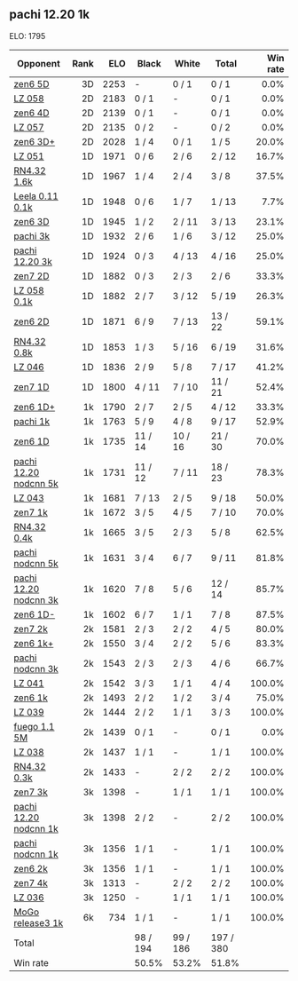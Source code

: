 ## pachi 12.20 1k ##

ELO: 1795

Opponent | Rank | ELO | Black | White | Total | Win rate
---------|-----:|----:|-------|-------|-------|-------:
[zen6 5D](zen6%205D.md) | 3D | 2253 | - | 0 / 1 | 0 / 1 | 0.0%
[LZ 058](LZ%20058.md) | 2D | 2183 | 0 / 1 | - | 0 / 1 | 0.0%
[zen6 4D](zen6%204D.md) | 2D | 2139 | 0 / 1 | - | 0 / 1 | 0.0%
[LZ 057](LZ%20057.md) | 2D | 2135 | 0 / 2 | - | 0 / 2 | 0.0%
[zen6 3D+](zen6%203D+.md) | 2D | 2028 | 1 / 4 | 0 / 1 | 1 / 5 | 20.0%
[LZ 051](LZ%20051.md) | 1D | 1971 | 0 / 6 | 2 / 6 | 2 / 12 | 16.7%
[RN4.32 1.6k](RN4.32%201.6k.md) | 1D | 1967 | 1 / 4 | 2 / 4 | 3 / 8 | 37.5%
[Leela 0.11 0.1k](Leela%200.11%200.1k.md) | 1D | 1948 | 0 / 6 | 1 / 7 | 1 / 13 | 7.7%
[zen6 3D](zen6%203D.md) | 1D | 1945 | 1 / 2 | 2 / 11 | 3 / 13 | 23.1%
[pachi 3k](pachi%203k.md) | 1D | 1932 | 2 / 6 | 1 / 6 | 3 / 12 | 25.0%
[pachi 12.20 3k](pachi%2012.20%203k.md) | 1D | 1924 | 0 / 3 | 4 / 13 | 4 / 16 | 25.0%
[zen7 2D](zen7%202D.md) | 1D | 1882 | 0 / 3 | 2 / 3 | 2 / 6 | 33.3%
[LZ 058 0.1k](LZ%20058%200.1k.md) | 1D | 1882 | 2 / 7 | 3 / 12 | 5 / 19 | 26.3%
[zen6 2D](zen6%202D.md) | 1D | 1871 | 6 / 9 | 7 / 13 | 13 / 22 | 59.1%
[RN4.32 0.8k](RN4.32%200.8k.md) | 1D | 1853 | 1 / 3 | 5 / 16 | 6 / 19 | 31.6%
[LZ 046](LZ%20046.md) | 1D | 1836 | 2 / 9 | 5 / 8 | 7 / 17 | 41.2%
[zen7 1D](zen7%201D.md) | 1D | 1800 | 4 / 11 | 7 / 10 | 11 / 21 | 52.4%
[zen6 1D+](zen6%201D+.md) | 1k | 1790 | 2 / 7 | 2 / 5 | 4 / 12 | 33.3%
[pachi 1k](pachi%201k.md) | 1k | 1763 | 5 / 9 | 4 / 8 | 9 / 17 | 52.9%
[zen6 1D](zen6%201D.md) | 1k | 1735 | 11 / 14 | 10 / 16 | 21 / 30 | 70.0%
[pachi 12.20 nodcnn 5k](pachi%2012.20%20nodcnn%205k.md) | 1k | 1731 | 11 / 12 | 7 / 11 | 18 / 23 | 78.3%
[LZ 043](LZ%20043.md) | 1k | 1681 | 7 / 13 | 2 / 5 | 9 / 18 | 50.0%
[zen7 1k](zen7%201k.md) | 1k | 1672 | 3 / 5 | 4 / 5 | 7 / 10 | 70.0%
[RN4.32 0.4k](RN4.32%200.4k.md) | 1k | 1665 | 3 / 5 | 2 / 3 | 5 / 8 | 62.5%
[pachi nodcnn 5k](pachi%20nodcnn%205k.md) | 1k | 1631 | 3 / 4 | 6 / 7 | 9 / 11 | 81.8%
[pachi 12.20 nodcnn 3k](pachi%2012.20%20nodcnn%203k.md) | 1k | 1620 | 7 / 8 | 5 / 6 | 12 / 14 | 85.7%
[zen6 1D-](zen6%201D-.md) | 1k | 1602 | 6 / 7 | 1 / 1 | 7 / 8 | 87.5%
[zen7 2k](zen7%202k.md) | 2k | 1581 | 2 / 3 | 2 / 2 | 4 / 5 | 80.0%
[zen6 1k+](zen6%201k+.md) | 2k | 1550 | 3 / 4 | 2 / 2 | 5 / 6 | 83.3%
[pachi nodcnn 3k](pachi%20nodcnn%203k.md) | 2k | 1543 | 2 / 3 | 2 / 3 | 4 / 6 | 66.7%
[LZ 041](LZ%20041.md) | 2k | 1542 | 3 / 3 | 1 / 1 | 4 / 4 | 100.0%
[zen6 1k](zen6%201k.md) | 2k | 1493 | 2 / 2 | 1 / 2 | 3 / 4 | 75.0%
[LZ 039](LZ%20039.md) | 2k | 1444 | 2 / 2 | 1 / 1 | 3 / 3 | 100.0%
[fuego 1.1 5M](fuego%201.1%205M.md) | 2k | 1439 | 0 / 1 | - | 0 / 1 | 0.0%
[LZ 038](LZ%20038.md) | 2k | 1437 | 1 / 1 | - | 1 / 1 | 100.0%
[RN4.32 0.3k](RN4.32%200.3k.md) | 2k | 1433 | - | 2 / 2 | 2 / 2 | 100.0%
[zen7 3k](zen7%203k.md) | 3k | 1398 | - | 1 / 1 | 1 / 1 | 100.0%
[pachi 12.20 nodcnn 1k](pachi%2012.20%20nodcnn%201k.md) | 3k | 1398 | 2 / 2 | - | 2 / 2 | 100.0%
[pachi nodcnn 1k](pachi%20nodcnn%201k.md) | 3k | 1356 | 1 / 1 | - | 1 / 1 | 100.0%
[zen6 2k](zen6%202k.md) | 3k | 1356 | 1 / 1 | - | 1 / 1 | 100.0%
[zen7 4k](zen7%204k.md) | 3k | 1313 | - | 2 / 2 | 2 / 2 | 100.0%
[LZ 036](LZ%20036.md) | 3k | 1250 | - | 1 / 1 | 1 / 1 | 100.0%
[MoGo release3 1k](MoGo%20release3%201k.md) | 6k | 734 | 1 / 1 | - | 1 / 1 | 100.0%
Total | | | 98 / 194 | 99 / 186 | 197 / 380 | 
Win rate| | | 50.5% | 53.2% | 51.8% | 
